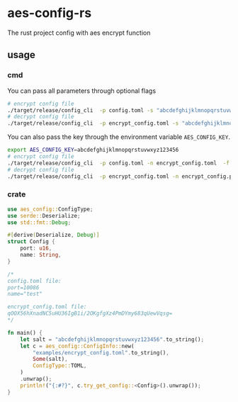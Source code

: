 # aes-config-rs

The rust project config with aes encrypt function

## usage

### cmd

You can pass all parameters through optional flags
```bash
# encrypt config file
./target/release/config_cli  -p config.toml -s "abcdefghijklmnopqrstuvwxyz123456" -n encrypt_config.toml  -f toml encrypt
# decrypt config file
./target/release/config_cli  -p encrypt_config.toml -s "abcdefghijklmnopqrstuvwxyz123456" -n encrypt_config.plain.toml  -f toml decrypt
```

You can also pass the key through the environment variable `AES_CONFIG_KEY`.
```bash
export AES_CONFIG_KEY=abcdefghijklmnopqrstuvwxyz123456 
# encrypt config file
./target/release/config_cli  -p config.toml -n encrypt_config.toml  -f toml encrypt
# decrypt config file
./target/release/config_cli  -p encrypt_config.toml -n encrypt_config.plain.toml  -f toml decrypt
```

### crate

```rust
use aes_config::ConfigType;
use serde::Deserialize;
use std::fmt::Debug;

#[derive(Deserialize, Debug)]
struct Config {
    port: u16,
    name: String,
}

/*
config.toml file:
port=10086
name="test"

encrypt_config.toml file:
qOOX56hXnadNC5uHU36IgB1i/2OKgfgXz4PmDYmy683qUewVqsg=
*/

fn main() {
    let salt = "abcdefghijklmnopqrstuvwxyz123456".to_string();
    let c = aes_config::ConfigInfo::new(
        "examples/encrypt_config.toml".to_string(),
        Some(salt),
        ConfigType::TOML,
    )
    .unwrap();
    println!("{:#?}", c.try_get_config::<Config>().unwrap());
}

```